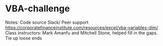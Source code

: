 # VBA-challenge

Notes:
Code source
  Slack/ Peer support
  https://corporatefinanceinstitute.com/resources/excel/vba-variables-dim/
  Class instructors: Mark Amanfu and Mitchell Stone, helped fill in the gaps. Tie up loose ends
